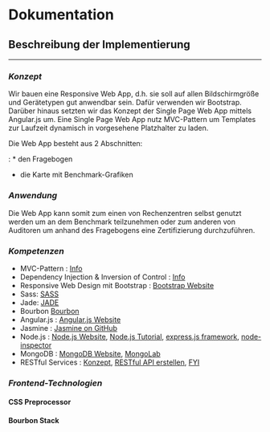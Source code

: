 # Dokumentation

## Beschreibung der Implementierung

- - - 

### _Konzept_
Wir bauen eine Responsive Web App, d.h. sie soll auf allen Bildschirmgröße und Gerätetypen
gut anwendbar sein. Dafür verwenden wir Bootstrap. Darüber hinaus setzten wir das Konzept 
der Single Page Web App mittels Angular.js um. Eine Single Page Web App nutz MVC-Pattern
um Templates zur Laufzeit dynamisch in vorgesehene Platzhalter zu laden. 

Die Web App besteht aus 2 Abschnitten:

: * den Fragebogen
  * die Karte mit Benchmark-Grafiken

### _Anwendung_
Die Web App kann somit zum einen von Rechenzentren selbst genutzt werden um an dem 
Benchmark teilzunehmen oder zum anderen von Auditoren um anhand des Fragebogens eine
Zertifizierung durchzuführen.

### _Kompetenzen_
* MVC-Pattern :	[Info](http://de.wikipedia.org/wiki/Model_View_Controller)
* Dependency Injection & Inversion of Control : [Info](http://www.itwissen.info/definition/lexikon/Dependency-Injection-dependency-injection-DI.html)
* Responsive Web Design mit Bootstrap : [Bootstrap Website](http://getbootstrap.com/)
* Sass: [SASS](http://sass-lang.com/)
* Jade: [JADE](http://jade-lang.com/)
* Bourbon [Bourbon](http://bourbon.io/)
* Angular.js : [Angular.js Website](https://docs.angularjs.org/guide)
* Jasmine : [Jasmine on GitHub](https://github.com/jasmine/jasmine)
* Node.js : [Node.js Website](http://nodejs.org/), [Node.js Tutorial](http://nodeschool.io/), [express.js framework](http://expressjs.com/), [node-inspector](https://github.com/node-inspector/node-inspector)
* MongoDB : [MongoDB Website](http://www.mongodb.org/), [MongoLab](https://mongolab.com/)
* RESTful Services : [Konzept](https://www.youtube.com/watch?v=YCcAE2SCQ6k), [RESTful API erstellen](https://www.youtube.com/watch?v=MMOIr_VwwAk), [FYI](https://www.youtube.com/watch?v=7YcW25PHnAA)


### _Frontend-Technologien_
#### CSS Preprocessor

#### Bourbon Stack


